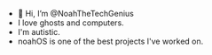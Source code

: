 - 👋 Hi, I’m @NoahTheTechGenius
- I love ghosts and computers.
- I'm autistic.
- noahOS is one of the best projects I've worked on.
